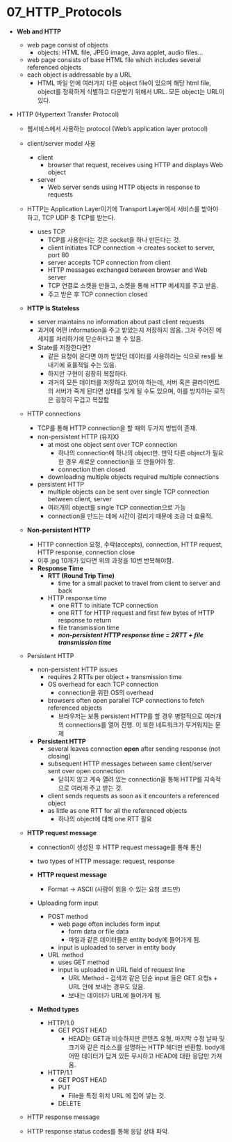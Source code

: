 # 07_HTTP_Protocols

- **Web and HTTP**
    - web page consist of objects
        - objects: HTML file, JPEG image, Java applet, audio files…
    - web page consists of base HTML file which includes several referenced objects
    - each object is addressable by a URL
        - HTML 파일 안에 여러가지 다른 object file이 있으며 해당 html file, object를 정확하게 식별하고 다운받기 위해서 URL. 모든 object는 URL이 있다.
        
        
- HTTP (Hypertext Transfer Protocol)
    - 웹서비스에서 사용하는 protocol (Web’s application layer protocol)
    - client/server model 사용
        - client
            - browser that request, receives using HTTP and displays Web object
        - server
            - Web server sends using HTTP objects in response to requests
    - HTTP는 Application Layer이기에 Transport Layer에서 서비스를 받아야 하고, TCP UDP 중 TCP를 받는다.
        - uses TCP
            - TCP를 사용한다는 것은 socket을 하나 만든다는 것.
            - client initiates TCP connection → creates socket to server, port 80
            - server accepts TCP connection from client
            - HTTP messages exchanged between browser and Web server
            - TCP 연결로 소켓을 만들고, 소켓을 통해 HTTP 메세지를 주고 받음.
            - 주고 받은 후 TCP connection closed
    - **HTTP is Stateless**
        - server maintains no information about past client requests
        - 과거에 어떤 information을 주고 받았는지 저장하지 않음. 그저 주어진 메세지를 처리하기에 단순하다고 볼 수 있음.
        - State를 저장한다면?
            - 같은 요청이 온다면 아까 받았던 데이터를 사용하라는 식으로 res를 보내기에 효율적일 수는 있음.
            - 하지만 구현이 굉장히 복잡하다.
            - 과거의 모든 데이터를 저장하고 있어야 하는데, 서버 혹은 클라이언트의 서버가 죽게 된다면 상태를 잊게 될 수도 있으며, 이를 방지하는 로직은 굉장히 무겁고 복잡함
    - HTTP connections
        - TCP를 통해 HTTP connection을 할 때의 두가지 방법이 존재.
        - non-persistent HTTP (유지X)
            - at most one object sent over TCP connection
                - 하나의 connection에 하나의 object만. 만약 다른 object가 필요한 경우 새로운 connection을 또 만들어야 함.
                - connection then closed
            - downloading multiple objects required multiple connections
        - persistent HTTP
            - multiple objects can be sent over single TCP connection between client, server
            - 여러개의 object를 single TCP connection으로 가능
            - connection을 만드는 데에 시간이 걸리기 때문에 조금 더 효율적.
    
    - **Non-persistent HTTP**
        - HTTP connection 요청, 수락(accepts), connection, HTTP request, HTTP response, connection close
        - 이후 jpg 10개가 있다면 위의 과정을 10번 반복해야함.
        - **Response Time**
            - **RTT (Round Trip Time)**
                - time for a small packet to travel from client to server and back
            - HTTP response time
                - one RTT to initiate TCP connection
                - one RTT for HTTP request and first few bytes of HTTP response to return
                - file transmission time
                - ***non-persistent HTTP response time = 2RTT + file transmission time***
                
                
    - Persistent HTTP
        - non-persistent HTTP issues
            - requires 2 RTTs per object + transmission time
            - OS overhead for each TCP connection
                - connection을 위한 OS의 overhead
            - browsers often open parallel TCP connections to fetch referenced objects
                - 브라우저는 보통 persistent HTTP를 할 경우 병렬적으로 여러개의 connections를 열어 진행. 이 또한 네트워크가 무거워지는 문제
        - **Persistent HTTP**
            - several leaves connection **open** after sending response (not closing)
            - subsequent HTTP messages between same client/server sent over open connection
                - 닫히지 않고 계속 열려 있는 connection을 통해 HTTP를 지속적으로 여러개 주고 받는 것.
            - client sends requests as soon as it encounters a referenced object
            - as little as one RTT for all the referenced objects
                - 하나의 object에 대해 one RTT 필요
    - **HTTP request message**
        - connection이 생성된 후 HTTP request message를 통해 통신
        - two types of HTTP message: request, response
        - **HTTP request message**
            - Format → ASCII (사람이 읽을 수 있는 요청 코드만)
            
            
        - Uploading form input
            - POST method
                - web page often includes form input
                    - form data or file data
                    - 파일과 같은 데이터들은 entity body에 들어가게 됨.
                - input is uploaded to server in entity body
            - URL method
                - uses GET method
                - input is uploaded in URL field of request line
                    - URL Method - 검색과 같은 단순 input 들은 GET 요청s + URL 안에 보내는 경우도 있음.
                    - 보내는 데이터가 URL에 들어가게 됨.
        - **Method types**
            - HTTP/1.0
                - GET POST HEAD
                    - HEAD는 GET과 비슷하지만 콘텐츠 유형, 마지막 수정 날짜 및 크기와 같은 리소스를 설명하는 HTTP 헤더만 반환함. body에 어떤 데이터가 담겨 있든 무시하고 HEAD에 대한 응답만 가져옴.
            - HTTP/1.1
                - GET POST HEAD
                - PUT
                    - File을 특정 위치 URL 에 집어 넣는 것.
                - DELETE
    - HTTP response message
    
    
    - HTTP response status codes를 통해 응답 상태 파악.

